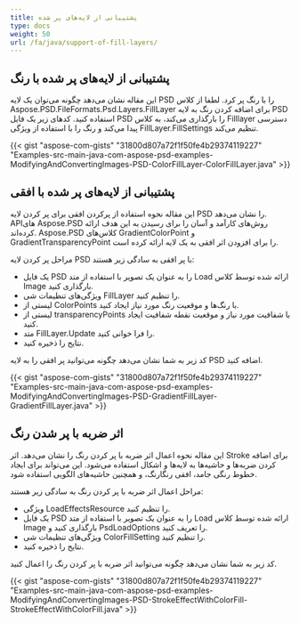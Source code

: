 ```yaml
---
title: پشتیبانی از لایه‌های پر شده
type: docs
weight: 50
url: /fa/java/support-of-fill-layers/
---
```


## **پشتیبانی از لایه‌های پر شده با رنگ**
این مقاله نشان می‌دهد چگونه می‌توان یک لایه PSD را با رنگ پر کرد. لطفا از کلاس Aspose.PSD.FileFormats.Psd.Layers.FillLayer برای اضافه کردن رنگ به لایه PSD استفاده کنید. کد‌های زیر یک فایل PSD را بارگذاری می‌کند، به کلاس Filllayer دسترسی پیدا می‌کند و رنگ را با استفاده از ویژگی FillLayer.FillSettings تنظیم می‌کند.

{{< gist "aspose-com-gists" "31800d807a72f1f50fe4b29374119227" "Examples-src-main-java-com-aspose-psd-examples-ModifyingAndConvertingImages-PSD-ColorFillLayer-ColorFillLayer.java" >}}
## **پشتیبانی از لایه‌های پر شده با افقی**
این مقاله نحوه استفاده از پرکردن افقی برای پر کردن لایه PSD را نشان می‌دهد. API‌های Aspose.PSD روش‌های کارآمد و آسان را برای رسیدن به این هدف ارائه کرده‌اند. Aspose.PSD کلاس‌های GradientColorPoint و GradientTransparencyPoint را برای افزودن اثر افقی به یک لایه ارائه کرده است.

مراحل پر کردن لایه PSD با پر افقی به سادگی زیر هستند:

- یک فایل PSD را به عنوان یک تصویر با استفاده از متد Load ارائه شده توسط کلاس Image بارگذاری کنید.
- ویژگی‌های تنظیمات شی FillLayer را تنظیم کنید.
- لیستی از ColorPoints با رنگ‌ها و موقعیت رنگ مورد نیاز ایجاد کنید.
- لیستی از transparencyPoints با شفافیت مورد نیاز و موقعیت نقطه شفافیت ایجاد کنید.
- متد FillLayer.Update را فرا خوانی کنید.
- نتایج را ذخیره کنید.

کد زیر به شما نشان می‌دهد چگونه می‌توانید پر افقی را به لایه PSD اضافه کنید.

{{< gist "aspose-com-gists" "31800d807a72f1f50fe4b29374119227" "Examples-src-main-java-com-aspose-psd-examples-ModifyingAndConvertingImages-PSD-GradientFillLayer-GradientFillLayer.java" >}}


## **اثر ضربه با پر شدن رنگ**
این مقاله نحوه اعمال اثر ضربه با پر کردن رنگ را نشان می‌دهد. اثر Stroke برای اضافه کردن ضربه‌ها و حاشیه‌ها به لایه‌ها و اشکال استفاده می‌شود. این می‌تواند برای ایجاد خطوط رنگی جامد، افقی رنگارنگ، و همچنین حاشیه‌های الگویی استفاده شود.

مراحل اعمال اثر ضربه با پر کردن رنگ به سادگی زیر هستند:

- ویژگی LoadEffectsResource را تنظیم کنید.
- یک فایل PSD را به عنوان یک تصویر با استفاده از متد Load ارائه شده توسط کلاس Image بارگذاری کنید و PsdLoadOptions را تعریف کنید.
- ویژگی‌های تنظیمات شی ColorFillSetting را تنظیم کنید.
- نتایج را ذخیره کنید.

کد زیر به شما نشان می‌دهد چگونه می‌توانید اثر ضربه با پر کردن رنگ را اعمال کنید.

{{< gist "aspose-com-gists" "31800d807a72f1f50fe4b29374119227" "Examples-src-main-java-com-aspose-psd-examples-ModifyingAndConvertingImages-PSD-StrokeEffectWithColorFill-StrokeEffectWithColorFill.java" >}}

